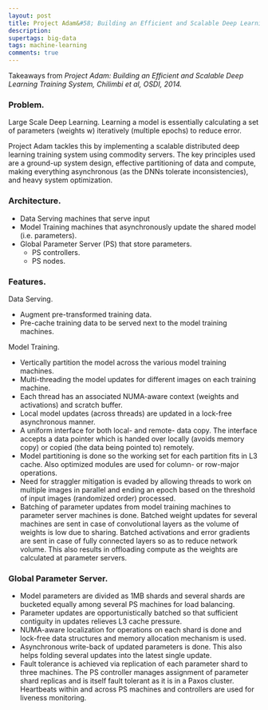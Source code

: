 ```yaml
---
layout: post
title: Project Adam&#58; Building an Efficient and Scalable Deep Learning Training System.
description:
supertags: big-data
tags: machine-learning
comments: true
---
```


Takeaways from *Project Adam: Building an Efficient and Scalable Deep Learning Training System, Chilimbi et al, OSDI, 2014.*

### Problem.

Large Scale Deep Learning. Learning a model is essentially calculating a set of parameters (weights w) iteratively (multiple epochs) to reduce error. 
 
Project Adam tackles this by implementing a scalable distributed deep learning training system using commodity servers. The key principles used are a ground-up system design, effective partitioning of data and compute, making everything asynchronous (as the DNNs tolerate inconsistencies), and heavy system optimization.
 
### Architecture.

- Data Serving machines that serve input
- Model Training machines that asynchronously update the shared model (i.e. parameters).
- Global Parameter Server (PS) that store parameters.
	- PS controllers.
	- PS nodes.
 
### Features.

Data Serving.

- Augment pre-transformed training data.
- Pre-cache training data to be served next to the model training machines.
 
Model Training.

- Vertically partition the model across the various model training machines.
- Multi-threading the model updates for different images on each training machine.
- Each thread has an associated NUMA-aware context (weights and activations) and scratch buffer. 
- Local model updates (across threads) are updated in a lock-free asynchronous manner.
- A uniform interface for both local- and remote- data copy. The interface accepts a data pointer which is handed over locally (avoids memory copy) or copied (the data being pointed to) remotely.
- Model partitioning is done so the working set for each partition fits in L3 cache. Also optimized modules are used for column- or row-major operations.
- Need for straggler mitigation is evaded by allowing threads to work on multiple images in parallel and ending an epoch based on the threshold of input images (randomized order) processed.
- Batching of parameter updates from model training machines to parameter server machines is done. Batched weight updates for several machines are sent in case of convolutional layers as the volume of weights is low due to sharing. Batched activations and error gradients are sent in case of fully connected layers so as to reduce network volume. This also results in offloading compute as the weights are calculated at parameter servers.
 
### Global Parameter Server.

- Model parameters are divided as 1MB shards and several shards are bucketed equally among several PS machines for load balancing.
- Parameter updates are opportunistically batched so that sufficient contiguity in updates relieves L3 cache pressure.
- NUMA-aware localization for operations on each shard is done and lock-free data structures and memory allocation mechanism is used.
- Asynchronous write-back of updated parameters is done. This also helps folding several updates into the latest single update.
- Fault tolerance is achieved via replication of each parameter shard to three machines. The PS controller manages assignment of parameter shard replicas and is itself fault tolerant as it is in a Paxos cluster. Heartbeats within and across PS machines and controllers are used for liveness monitoring.